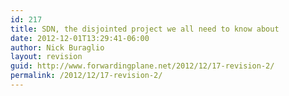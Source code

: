 ```yaml
---
id: 217
title: SDN, the disjointed project we all need to know about
date: 2012-12-01T13:29:41-06:00
author: Nick Buraglio
layout: revision
guid: http://www.forwardingplane.net/2012/12/17-revision-2/
permalink: /2012/12/17-revision-2/
---
```

